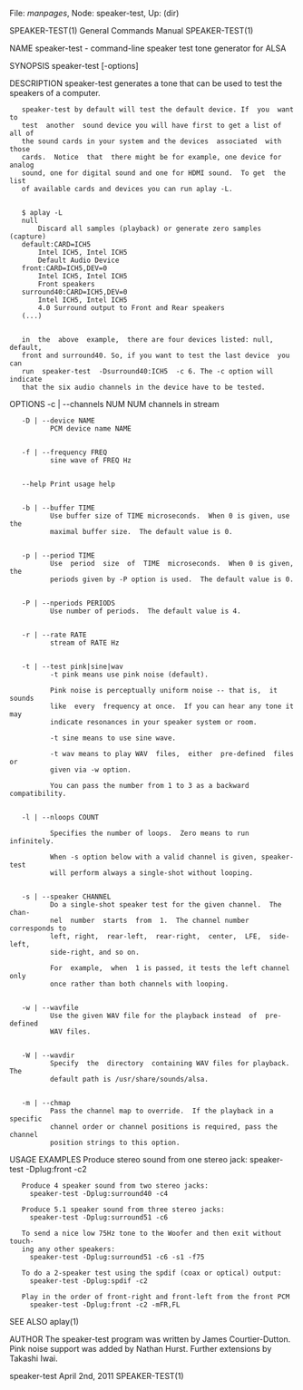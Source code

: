 File: *manpages*,  Node: speaker-test,  Up: (dir)

SPEAKER-TEST(1)             General Commands Manual            SPEAKER-TEST(1)



NAME
       speaker-test - command-line speaker test tone generator for ALSA

SYNOPSIS
       speaker-test [-options]


DESCRIPTION
       speaker-test  generates a tone that can be used to test the speakers of
       a computer.

       speaker-test by default will test the default device. If  you  want  to
       test  another  sound device you will have first to get a list of all of
       the sound cards in your system and the devices  associated  with  those
       cards.  Notice  that  there might be for example, one device for analog
       sound, one for digital sound and one for HDMI sound.  To get  the  list
       of available cards and devices you can run aplay -L.


       $ aplay -L
       null
           Discard all samples (playback) or generate zero samples (capture)
       default:CARD=ICH5
           Intel ICH5, Intel ICH5
           Default Audio Device
       front:CARD=ICH5,DEV=0
           Intel ICH5, Intel ICH5
           Front speakers
       surround40:CARD=ICH5,DEV=0
           Intel ICH5, Intel ICH5
           4.0 Surround output to Front and Rear speakers
       (...)


       in  the  above  example,  there are four devices listed: null, default,
       front and surround40. So, if you want to test the last device  you  can
       run  speaker-test  -Dsurround40:ICH5  -c 6. The -c option will indicate
       that the six audio channels in the device have to be tested.






OPTIONS
       -c | --channels NUM
              NUM channels in stream


       -D | --device NAME
              PCM device name NAME


       -f | --frequency FREQ
              sine wave of FREQ Hz


       --help Print usage help


       -b | --buffer TIME
              Use buffer size of TIME microseconds.  When 0 is given, use  the
              maximal buffer size.  The default value is 0.


       -p | --period TIME
              Use  period  size  of  TIME  microseconds.  When 0 is given, the
              periods given by -P option is used.  The default value is 0.


       -P | --nperiods PERIODS
              Use number of periods.  The default value is 4.


       -r | --rate RATE
              stream of RATE Hz


       -t | --test pink|sine|wav
              -t pink means use pink noise (default).

              Pink noise is perceptually uniform noise -- that is,  it  sounds
              like  every  frequency at once.  If you can hear any tone it may
              indicate resonances in your speaker system or room.

              -t sine means to use sine wave.

              -t wav means to play WAV  files,  either  pre-defined  files  or
              given via -w option.

              You can pass the number from 1 to 3 as a backward compatibility.


       -l | --nloops COUNT

              Specifies the number of loops.  Zero means to run infinitely.

              When -s option below with a valid channel is given, speaker-test
              will perform always a single-shot without looping.


       -s | --speaker CHANNEL
              Do a single-shot speaker test for the given channel.  The  chan-
              nel  number  starts  from  1.  The channel number corresponds to
              left, right,  rear-left,  rear-right,  center,  LFE,  side-left,
              side-right, and so on.

              For  example,  when  1 is passed, it tests the left channel only
              once rather than both channels with looping.


       -w | --wavfile
              Use the given WAV file for the playback instead  of  pre-defined
              WAV files.


       -W | --wavdir
              Specify  the  directory  containing WAV files for playback.  The
              default path is /usr/share/sounds/alsa.


       -m | --chmap
              Pass the channel map to override.  If the playback in a specific
              channel order or channel positions is required, pass the channel
              position strings to this option.


USAGE EXAMPLES
       Produce stereo sound from one stereo jack:
         speaker-test -Dplug:front -c2

       Produce 4 speaker sound from two stereo jacks:
         speaker-test -Dplug:surround40 -c4

       Produce 5.1 speaker sound from three stereo jacks:
         speaker-test -Dplug:surround51 -c6

       To send a nice low 75Hz tone to the Woofer and then exit without touch-
       ing any other speakers:
         speaker-test -Dplug:surround51 -c6 -s1 -f75

       To do a 2-speaker test using the spdif (coax or optical) output:
         speaker-test -Dplug:spdif -c2

       Play in the order of front-right and front-left from the front PCM
         speaker-test -Dplug:front -c2 -mFR,FL


SEE ALSO
       aplay(1)


AUTHOR
       The  speaker-test  program  was written by James Courtier-Dutton.  Pink
       noise support was added by Nathan Hurst.  Further extensions by Takashi
       Iwai.



speaker-test                    April 2nd, 2011                SPEAKER-TEST(1)
